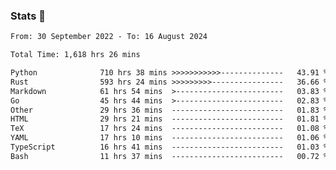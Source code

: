 ### Stats 👋
<!--START_SECTION:waka-->

```txt
From: 30 September 2022 - To: 16 August 2024

Total Time: 1,618 hrs 26 mins

Python              710 hrs 38 mins >>>>>>>>>>>--------------   43.91 %
Rust                593 hrs 24 mins >>>>>>>>>----------------   36.66 %
Markdown            61 hrs 54 mins  >------------------------   03.83 %
Go                  45 hrs 44 mins  >------------------------   02.83 %
Other               29 hrs 36 mins  -------------------------   01.83 %
HTML                29 hrs 21 mins  -------------------------   01.81 %
TeX                 17 hrs 24 mins  -------------------------   01.08 %
YAML                17 hrs 10 mins  -------------------------   01.06 %
TypeScript          16 hrs 41 mins  -------------------------   01.03 %
Bash                11 hrs 37 mins  -------------------------   00.72 %
```

<!--END_SECTION:waka-->

<!--
**buhaytza2005/buhaytza2005** is a ✨ _special_ ✨ repository because its `README.md` (this file) appears on your GitHub profile.

Here are some ideas to get you started:

- 🔭 I’m currently working on ...
- 🌱 I’m currently learning ...
- 👯 I’m looking to collaborate on ...
- 🤔 I’m looking for help with ...
- 💬 Ask me about ...
- 📫 How to reach me: ...
- 😄 Pronouns: ...
- ⚡ Fun fact: ...
-->


